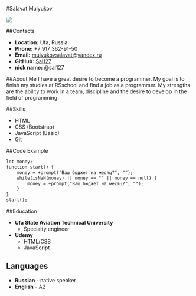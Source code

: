 #Salavat Mulyukov

![](/rsschool-cv/image/DSC_1362.jpg)

##Contacts
* __Location:__ Ufa, Russia
* __Phone:__ +7 917 362-91-50  
* __Email:__ mulyukovsalavat@yandex.ru
* __GitHub:__ [Sal127](https://github.com/Sal127)
* __nick name:__ @sal127

##About Me
I have a great desire to become a programmer. My goal is to finish my studies at RSschool and find a job as a programmer. My strengths are the ability to work in a team, discipline and the desire to develop in the field of programming.

##Skills
* HTML
* CSS (Bootstrap)
* JavaScript (Basic)
* Git

##Code Example
```html
let money;
function start() {
    money = +prompt("Ваш бюджет на месяц?", "");
    while(isNaN(money) || money == "" || money == null) {
        money = +prompt("Ваш бюджет на месяц?", "");
    }
}
start(); 
```

##Education
- __Ufa State Aviation Technical University__
    - Specialty engineer
- __Udemy__
    - HTML/CSS
    - JavaScript

## Languages
* __Russian__ - native speaker
* __English__ - A2

